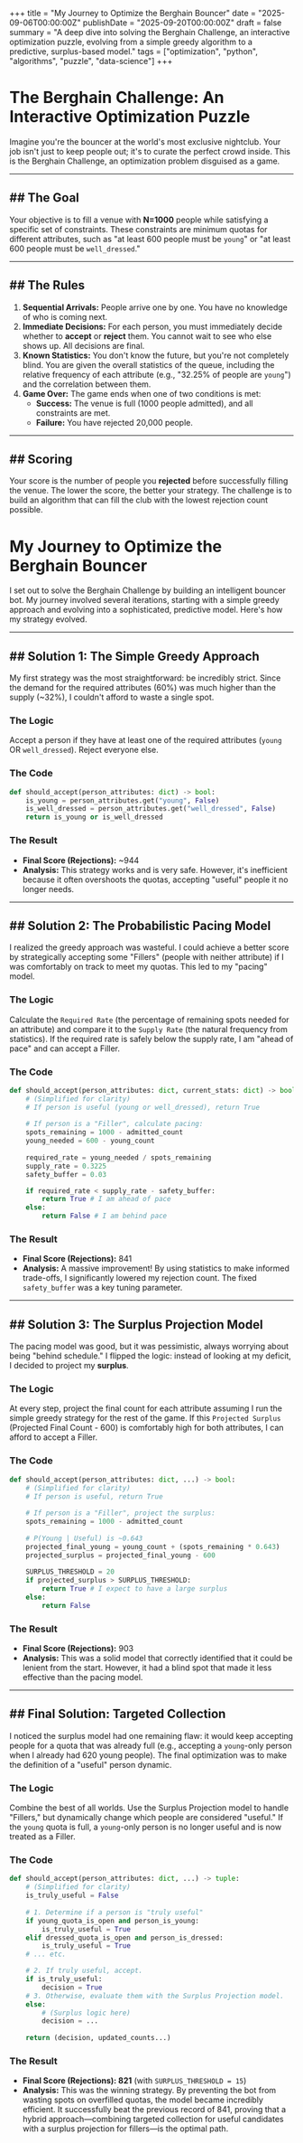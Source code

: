 +++
title = "My Journey to Optimize the Berghain Bouncer"
date = "2025-09-06T00:00:00Z"
publishDate = "2025-09-20T00:00:00Z"
draft = false
summary = "A deep dive into solving the Berghain Challenge, an interactive optimization puzzle, evolving from a simple greedy algorithm to a predictive, surplus-based model."
tags = ["optimization", "python", "algorithms", "puzzle", "data-science"]
+++

# The Berghain Challenge: An Interactive Optimization Puzzle

Imagine you're the bouncer at the world's most exclusive nightclub. Your job isn't just to keep people out; it's to curate the perfect crowd inside. This is the Berghain Challenge, an optimization problem disguised as a game.

---
## ## The Goal

Your objective is to fill a venue with **N=1000** people while satisfying a specific set of constraints. These constraints are minimum quotas for different attributes, such as "at least 600 people must be `young`" or "at least 600 people must be `well_dressed`."

---
## ## The Rules

1.  **Sequential Arrivals:** People arrive one by one. You have no knowledge of who is coming next.
2.  **Immediate Decisions:** For each person, you must immediately decide whether to **accept** or **reject** them. You cannot wait to see who else shows up. All decisions are final.
3.  **Known Statistics:** You don't know the future, but you're not completely blind. You are given the overall statistics of the queue, including the relative frequency of each attribute (e.g., "32.25% of people are `young`") and the correlation between them.
4.  **Game Over:** The game ends when one of two conditions is met:
    * **Success:** The venue is full (1000 people admitted), and all constraints are met.
    * **Failure:** You have rejected 20,000 people.

---
## ## Scoring

Your score is the number of people you **rejected** before successfully filling the venue. The lower the score, the better your strategy. The challenge is to build an algorithm that can fill the club with the lowest rejection count possible.


# My Journey to Optimize the Berghain Bouncer

I set out to solve the Berghain Challenge by building an intelligent bouncer bot. My journey involved several iterations, starting with a simple greedy approach and evolving into a sophisticated, predictive model. Here's how my strategy evolved.

---
## ## Solution 1: The Simple Greedy Approach

My first strategy was the most straightforward: be incredibly strict. Since the demand for the required attributes (60%) was much higher than the supply (~32%), I couldn't afford to waste a single spot.

### The Logic
Accept a person if they have at least one of the required attributes (`young` OR `well_dressed`). Reject everyone else.

### The Code
```python
def should_accept(person_attributes: dict) -> bool:
    is_young = person_attributes.get("young", False)
    is_well_dressed = person_attributes.get("well_dressed", False)
    return is_young or is_well_dressed
```

### The Result
* **Final Score (Rejections):** ~944
* **Analysis:** This strategy works and is very safe. However, it's inefficient because it often overshoots the quotas, accepting "useful" people it no longer needs.

---
## ## Solution 2: The Probabilistic Pacing Model

I realized the greedy approach was wasteful. I could achieve a better score by strategically accepting some "Fillers" (people with neither attribute) if I was comfortably on track to meet my quotas. This led to my "pacing" model.

### The Logic
Calculate the `Required Rate` (the percentage of remaining spots needed for an attribute) and compare it to the `Supply Rate` (the natural frequency from statistics). If the required rate is safely below the supply rate, I am "ahead of pace" and can accept a Filler.

### The Code
```python
def should_accept(person_attributes: dict, current_stats: dict) -> bool:
    # (Simplified for clarity)
    # If person is useful (young or well_dressed), return True
    
    # If person is a "Filler", calculate pacing:
    spots_remaining = 1000 - admitted_count
    young_needed = 600 - young_count
    
    required_rate = young_needed / spots_remaining
    supply_rate = 0.3225
    safety_buffer = 0.03

    if required_rate < supply_rate - safety_buffer:
        return True # I am ahead of pace
    else:
        return False # I am behind pace
```

### The Result
* **Final Score (Rejections):** 841
* **Analysis:** A massive improvement! By using statistics to make informed trade-offs, I significantly lowered my rejection count. The fixed `safety_buffer` was a key tuning parameter.

---
## ## Solution 3: The Surplus Projection Model

The pacing model was good, but it was pessimistic, always worrying about being "behind schedule." I flipped the logic: instead of looking at my deficit, I decided to project my **surplus**.

### The Logic
At every step, project the final count for each attribute assuming I run the simple greedy strategy for the rest of the game. If this `Projected Surplus` (Projected Final Count - 600) is comfortably high for both attributes, I can afford to accept a Filler.

### The Code
```python
def should_accept(person_attributes: dict, ...) -> bool:
    # (Simplified for clarity)
    # If person is useful, return True
    
    # If person is a "Filler", project the surplus:
    spots_remaining = 1000 - admitted_count
    
    # P(Young | Useful) is ~0.643
    projected_final_young = young_count + (spots_remaining * 0.643)
    projected_surplus = projected_final_young - 600
    
    SURPLUS_THRESHOLD = 20
    if projected_surplus > SURPLUS_THRESHOLD:
        return True # I expect to have a large surplus
    else:
        return False
```

### The Result
* **Final Score (Rejections):** 903
* **Analysis:** This was a solid model that correctly identified that it could be lenient from the start. However, it had a blind spot that made it less effective than the pacing model.

---
## ## Final Solution: Targeted Collection

I noticed the surplus model had one remaining flaw: it would keep accepting people for a quota that was already full (e.g., accepting a `young`-only person when I already had 620 young people). The final optimization was to make the definition of a "useful" person dynamic.

### The Logic
Combine the best of all worlds. Use the Surplus Projection model to handle "Fillers," but dynamically change which people are considered "useful." If the `young` quota is full, a `young`-only person is no longer useful and is now treated as a Filler.

### The Code
```python
def should_accept(person_attributes: dict, ...) -> tuple:
    # (Simplified for clarity)
    is_truly_useful = False
    
    # 1. Determine if a person is "truly useful"
    if young_quota_is_open and person_is_young:
        is_truly_useful = True
    elif dressed_quota_is_open and person_is_dressed:
        is_truly_useful = True
    # ... etc.

    # 2. If truly useful, accept.
    if is_truly_useful:
        decision = True
    # 3. Otherwise, evaluate them with the Surplus Projection model.
    else:
        # (Surplus logic here)
        decision = ...
        
    return (decision, updated_counts...)
```

### The Result
* **Final Score (Rejections): 821** (with `SURPLUS_THRESHOLD = 15`)
* **Analysis:** This was the winning strategy. By preventing the bot from wasting spots on overfilled quotas, the model became incredibly efficient. It successfully beat the previous record of 841, proving that a hybrid approach—combining targeted collection for useful candidates with a surplus projection for fillers—is the optimal path.
